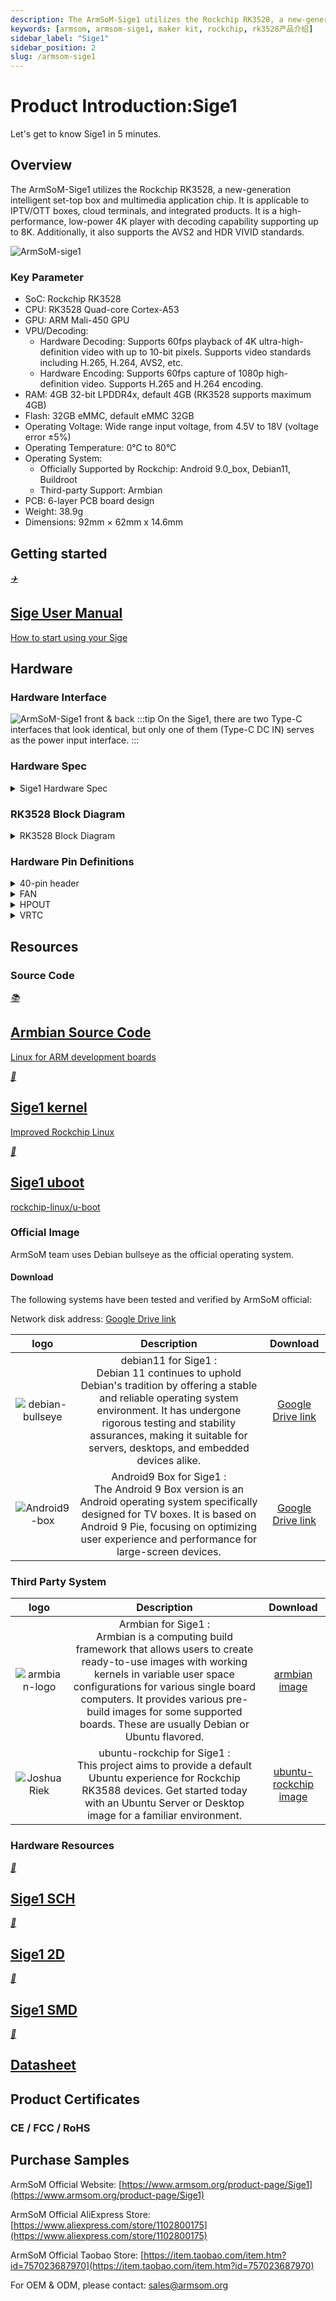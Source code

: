 ```yaml
---
description: The ArmSoM-Sige1 utilizes the Rockchip RK3528, a new-generation intelligent set-top box and multimedia application chip. It is applicable to IPTV/OTT boxes, cloud terminals, and integrated products. It is a high-performance, low-power 4K player with decoding capability supporting up to 8K. Additionally, it also supports the AVS2 and HDR VIVID standards.
keywords: [armsom, armsom-sige1, maker kit, rockchip, rk3528产品介绍]
sidebar_label: "Sige1"
sidebar_position: 2
slug: /armsom-sige1
---
```


# Product Introduction:Sige1

Let's get to know Sige1 in 5 minutes.

## Overview

The ArmSoM-Sige1 utilizes the Rockchip RK3528, a new-generation intelligent set-top box and multimedia application chip. It is applicable to IPTV/OTT boxes, cloud terminals, and integrated products. It is a high-performance, low-power 4K player with decoding capability supporting up to 8K. Additionally, it also supports the AVS2 and HDR VIVID standards.

![ArmSoM-sige1](/img/sige/sige1.png)

### Key Parameter

- SoC: Rockchip RK3528
- CPU: RK3528 Quad-core Cortex-A53
- GPU: ARM Mali-450 GPU
- VPU/Decoding:
  - Hardware Decoding: Supports 60fps playback of 4K ultra-high-definition video with up to 10-bit pixels. Supports video standards including H.265, H.264, AVS2, etc.
  - Hardware Encoding: Supports 60fps capture of 1080p high-definition video. Supports H.265 and H.264 encoding.
- RAM: 4GB 32-bit LPDDR4x, default 4GB (RK3528 supports maximum 4GB)
- Flash: 32GB eMMC, default eMMC 32GB
- Operating Voltage: Wide range input voltage, from 4.5V to 18V (voltage error ±5%)
- Operating Temperature: 0°C to 80°C
- Operating System:
  - Officially Supported by Rockchip: Android 9.0_box, Debian11, Buildroot
  - Third-party Support: Armbian
- PCB: 6-layer PCB board design
- Weight: 38.9g
- Dimensions: 92mm × 62mm x 14.6mm

## Getting started

<a href="./sige-family-started" class="card-link">
    <div class="card">
        <div class="icon">
            <i>✈️</i>
        </div>
        <div class="content">
            <h2>Sige User Manual</h2>
            <p>How to start using your Sige</p>
        </div>
    </div>
</a>


## Hardware

### Hardware Interface

![ArmSoM-Sige1 front & back](/img/sige/armsom-sige1-layout.jpg)
:::tip
On the Sige1, there are two Type-C interfaces that look identical, but only one of them (Type-C DC IN) serves as the power input interface.
:::

### Hardware Spec

<details>
    <summary>
        Sige1 Hardware Spec
    </summary>
 
<table>
    <thead>
        <tr>
            <th>Category</th>
            <th>Functional Parameters</th>
        </tr>
    </thead>
    <tbody align="left">
        <tr>
            <th>SOC</th>
            <th><li>RockChip RK3528</li></th>
        </tr>
        <tr>
            <th>CPU</th>
            <th><li>RK3528 Quad-core Cortex-A53</li></th>
        </tr>
        <tr>
            <th>GPU</th>
            <th><li>ARM Mali-450 GPU</li><li>Supports OpenGL ES 1.1/2.0 and OpenVG.</li></th>
        </tr>
         <tr>
            <th>VPU/Codec</th>
            <th><li>video decoder：supports 60fps playback of 4K ultra-high-definition video with up to 10-bit pixels. It supports H.265, H.264, AVS2, etc. video standards.</li><li>video encoder：supports 60fps capture of 1080p high-definition video. It supports H.265 and H.264 encoding.</li></th>
        </tr>
        <tr >
            <th>RAM</th>
            <th><li>4GB 32-bit LPDDR4x, default 4GB, maximum supported 4GB</li></th>
        </tr>
        <tr >
            <th>Flash</th>
            <th><li>32GB eMMC, default eMMC 32GB</li><li> supports MicroSD card expansion</li></th>
        </tr>
         <tr>
            <th>Network</th>
            <th>
                <li>1x 2.5G Ethernet port</li>
                <li>1x Gigabit Ethernet port</li>
                <li>Onboard IEEE 802.11a/b/g/n/ac/ax WIFI6 and BT5 (rtl8852bs)</li>
            </th>
        </tr>
        <tr>
            <th>Video Output</th>
            <th>
                <li>1x HDMI OUT2.0b, supports 4K@60fps</li>
            </th>
        </tr>
        <tr>
            <th>Audio</th>
            <th>
                <li>1x HDMI audio output</li>
                <li>1x HP-OUT audio output</li>
            </th>
        </tr>
        <tr>
            <th>USB Ports</th>
            <th>
                <li>2x USB2.0, supports High-Speed (480Mbps), Full-Speed (12Mbps), and Low-Speed (1.5Mbps) modes</li>
                <li>1x USB Type-C 2.0, supports OTG, supports high-speed (480Mbps), full-speed (12Mbps) and low-speed (1.5Mbps) modes</li>
            </th>
        </tr>
        <tr>
            <th>40-pin</th>
            <th>
                <li>Compatible with Raspberry Pi 40-pin GPIO, supports various accessory peripherals</li>
                <li>Supports UART/SPI/I2C/I2S/PWM/5V Power/3.3V Power</li>
            </th>
        </tr>
        <tr>
            <th>Others</th>
            <th>
                <li>1x 5V fan interface</li>
                <li>1x battery input connector for low-power RTC chip HYM8563TS</li>
                <li>2x LED lights, green light starts blinking when system is normal, red light controlled by user</li>
            </th>
        </tr>
        <tr>
            <th>Power</th>
            <th>
                <li>Supports USB Type-C, 9V/2A, 12V/2A, 15V/2A</li>
            </th>
        </tr>
        <tr>
            <th>Buttons</th>
            <th>
                <li>1x Reset button, supports reboot</li>
                <li>1x Maskrom button, supports entering maskrom burning mode</li>
            </th>
        </tr>
        <tr>
            <th>System</th>
            <th>
                <li>Officially Supported by Rockchip: Android 9.0_box, Debian11, Buildroot</li>
                <li>Third-party Support: Armbian, Istoreos</li>
            </th>
        </tr>
        <tr>
            <th>Dimensions</th>
            <th>
                <li>92 mm x 62mm</li>
            </th>
        </tr>
        <tr>
            <th>Operating Temperature</th>
            <th>
                <li>0℃ ~ 80℃</li>
            </th>
        </tr>
    </tbody>
</table>

</details>

### RK3528 Block Diagram

<details>
    <summary>
        RK3528 Block Diagram
    </summary>
    <img
  src="/img/sige/rk3528.png"
  alt="rk3528 block diagram"
  className="session-details-live-video"/>
</details>

### Hardware Pin Definitions

<details>
    <summary>
        40-pin header
    </summary>
<div className='gpio_style'>

| GPIO number |  Function |   Pin    |  Pin     |  Function  | GPIO number |
 :-----------: | :-------------: | :--------: | :--------: | :--------: | :------------: | 
|             |   +3.3V   | <div className='red'>1</div>  |  <div className='red'>2</div>   |   +5.0V  |             |
|     130     |   I2C1_SDA_M0 / UART3_RTSN / I2S1_SDI3 / GPIO4_A2_d /| <div className='green'>3</div>  |  <div className='red'>4</div>   |   +5.0V    |           |             |
|     131     | I2C1_SCL_M0 / UART3_CTSN / I2S1_SDI2 /  GPIO4_A3_d  |  <div className='green'>5</div>  | <div className='black'>6</div>  |    GND    |           |             |
|     1     | REF_CLK_OUT_M0 /GPIO0_A1  |  <div className='green'>7</div>  | <div className='green'>8</div>  |  <div className='orange-txt'>UART0_TX_M0</div> / JTAG_MCU_TCK_M1 / JTAG_CPU_TCK_M1  / GPIO4_D0_d |     152      |
|             |   GND    |  <div className='black'>9</div>  | <div className='green'>10</div> |  GPIO0_B6  / <div className='orange-txt'>UART0_RX_M0</div> / JTAG_MCU_TMS_M1 / JTAG_CPU_TMS_M1 /   GPIO4_C7_u  |     151      |
|     0     |  GPIO0_A0  | <div className='green'>11</div>  | <div className='green'>12</div> |  I2S1_SCLK  / UART1_RTSN / GPIO4_A5_d   |     133     |
|  | | <div className='green'>13</div>  | <div className='black'>14</div> |    GND     |             |
|  | | <div className='green'>15</div>  | <div className='green'>16</div> |   |          |
|  |  +3.3V | <div className='red'>17</div> | <div className='green'>18</div> |    |         |
| 138 | SPI0_MOSI / PDM_SDI0 / I2S1_SDO3 / GPIO4_B2_d  | <div className='green'>19</div>  | <div className='black'>20</div> |    GND     |   |
| 41 | SPI0_MISO / PDM_SDI2 /  I2S1_SDI1 / GPIO4_B3_d  | <div className='green'>21</div>  | <div className='green'>22</div> | |   |
| 43 | SPI0_CLK / I2S1_SDI0 /  GPIO4_B4_d  | <div className='green'>23</div>  | <div className='green'>24</div> |  SPI0_CSN0 / PWR_CTRL1  /SPI0_CS0_M2 | 44 |
| |  GND | <div className='black'>25</div>  | <div className='green'>26</div> |  PWM6_M0 / SPI0_CSN1 / PDM_SDI3 / GPIO4_C1_d |     145      |
|  150 | I2C0_SDA_M0 / PWM0_M0 / GPU_AVS / GPIO4_C3_d |  <div className='green'>27</div>  | <div className='green'>28</div> | ARM_AVS / PWM1_M0 / I2C0_SCL_M0 / GPIO4_C4_d  | 148 |
|  |   | <div className='green'>29</div>  | <div className='black'>30</div> |    GND     |           |
| |  | <div className='green'>31</div>  | <div className='green'>32</div> |  GPIO4_C0/PWM5_M0 / FEPHY_LED_LINK_M0 / UART3_TX_M1  |    144     |
| 103  | GPIO4_B7 / PWM4_M0 /  FEPHY_LED_SPD_M0 / UART3_RX_M1  | <div className='green'>33</div>  | <div className='black'>34</div> |    GND     |      |
| 134  | UART1_TX_M0 / I2S1_LRCK / GPIO4_A6_d   | <div className='green'>35</div>  | <div className='green'>36</div> |   |          |
| | | <div className='green'>37</div>  | <div className='green'>38</div> |  GPIO3_B2 / SPI0_CLK / I2S1_SDI0    |     106     |
| |  GND | <div className='black'>39</div>  | <div className='green'>40</div> |  GPIO4_A7_d /  UART1_RX_M0 / I2S1_SDO0   |     107     |

</div>
</details>

<details>
    <summary>
        FAN
    </summary>

0.8mm connector(CON3102)

|Pin |Assignment |   Description |
 :--------: | :---------: | :--------: | 
|1    | VCC_5V0 | 5V Power ouput |
|2    | GND | GND |
|3    | PWM | PWM control |
</details>

<details>
    <summary>
        HPOUT
    </summary>

0.8mm connector(CON3101)

|Pin        | Assignment  | Description|
 :--------: | :---------: | :--------: | 
|1          | AOR         | right channel      |
|2          | AOL         | left channel      |
|3          | GND         | GND          |
</details>

<details>
    <summary>
        VRTC
    </summary>

0.8mm connector(CON2200)

|Pin        | Assignment  | Description|
 :--------: | :---------: | :--------: | 
|1          | +         | Positive pole      |
|2          | -         | Negative pole    |
</details>

## Resources

### Source Code

<div class="cards">
    <a href="https://github.com/armbian/build" class="card-link">
        <div class="card">
            <div class="icon">
                <i>📚</i>
            </div>
            <div class="content">
                <h2>Armbian Source Code</h2>
                <p>Linux for ARM development boards</p>
            </div>
        </div>
    </a>

<a href="https://github.com/armbian/linux-rockchip" class="card-link">
    <div class="card">
        <div class="icon">
            <i>📗</i>
        </div>
        <div class="content">
            <h2>Sige1 kernel</h2>
            <p>Improved Rockchip Linux</p>
        </div>
    </div>
</a>

<a href="https://github.com/rockchip-linux/u-boot" class="card-link">
    <div class="card">
        <div class="icon">
            <i>📘</i>
        </div>
        <div class="content">
            <h2>Sige1 uboot</h2>
            <p>rockchip-linux/u-boot</p>
        </div>
    </div>
</a>
</div>

### Official Image

ArmSoM team uses Debian bullseye as the official operating system.

#### Download

The following systems have been tested and verified by ArmSoM official:

Network disk address: 
<a href="/general-tutorial/cloud-disk" class="btn">
  <span>Google Drive link</span>
</a>

| logo  | Description  | Download|
|:--------: | :---------: | :--------:  | 
|![debian-bullseye](/img/sige/debian11.png) | debian11 for Sige1 :  <br/>  Debian 11 continues to uphold Debian's tradition by offering a stable and reliable operating system environment. It has undergone rigorous testing and stability assurances, making it suitable for servers, desktops, and embedded devices alike.| [Google Drive link](https://drive.google.com/drive/folders/1D7a_VybIE5v_MGIGHn4d1GhY_rkSLqFw?usp=drive_link)  |
|![Android9-box](/img/sige/Android9-box.png) | Android9 Box for Sige1 :    <br/>The Android 9 Box version is an Android operating system specifically designed for TV boxes. It is based on Android 9 Pie, focusing on optimizing user experience and performance for large-screen devices. | [Google Drive link](https://drive.google.com/drive/folders/1mXIWv7NN0G-tN3LRs1LQsN9B4Kg6Fj9X?usp=drive_link)      |

### Third Party System  

| logo  | Description  | Download|
|:--------: | :---------: | :--------:  | 
|![armbian-logo](/img/armbian-logo.webp) | Armbian for Sige1 :    <br/>  Armbian is a computing build framework that allows users to create ready-to-use images with working kernels in variable user space configurations for various single board computers. It provides various pre-build images for some supported boards. These are usually Debian or Ubuntu flavored.       | [armbian image](https://github.com/armbian/community/releases)     |
|![Joshua Riek](https://avatars.githubusercontent.com/u/10427125?v=4)          | ubuntu-rockchip for Sige1 :    <br/> This project aims to provide a default Ubuntu experience for Rockchip RK3588 devices. Get started today with an Ubuntu Server or Desktop image for a familiar environment.  | [ubuntu-rockchip image](https://github.com/Joshua-Riek/ubuntu-rockchip/releases)      |

### Hardware Resources 

<div class="cards">
    <a href="https://github.com/armbian/build" class="card-link">
        <div class="card">
            <div class="icon">
                <i>📄</i>
            </div>
            <div class="content">
                <h2>Sige1 SCH</h2>
            </div>
        </div>
</a>

<a href="https://github.com/armbian/linux-rockchip" class="card-link">
    <div class="card">
        <div class="icon">
            <i>📃</i>
        </div>
        <div class="content">
            <h2>Sige1 2D</h2>
        </div>
    </div>
</a>

<a href="https://github.com/rockchip-linux/u-boot" class="card-link">
    <div class="card">
        <div class="icon">
            <i>📜</i>
        </div>
        <div class="content">
            <h2>Sige1 SMD</h2>
        </div>
    </div>
</a>
<a href="https://github.com/rockchip-linux/u-boot" class="card-link">
    <div class="card">
        <div class="icon">
            <i>📑</i>
        </div>
        <div class="content">
            <h2>Datasheet</h2>
        </div>
    </div>
</a>
</div>

## Product Certificates

### CE / FCC / RoHS

## Purchase Samples
ArmSoM Official Website: [https://www.armsom.org/product-page/Sige1](https://www.armsom.org/product-page/Sige1)

ArmSoM Official AliExpress Store: [https://www.aliexpress.com/store/1102800175](https://www.aliexpress.com/store/1102800175) 

ArmSoM Official Taobao Store: [https://item.taobao.com/item.htm?id=757023687970](https://item.taobao.com/item.htm?id=757023687970)

For OEM & ODM, please contact: sales@armsom.org


